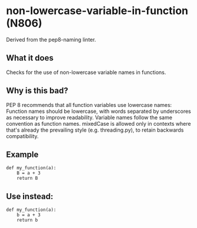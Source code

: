 # non-lowercase-variable-in-function (N806)
Derived from the pep8-naming linter.
## What it does
Checks for the use of non-lowercase variable names in functions.
## Why is this bad?
PEP 8 recommends that all function variables use lowercase names:
Function names should be lowercase, with words separated by underscores as necessary to
improve readability. Variable names follow the same convention as function names. mixedCase
is allowed only in contexts where that's already the prevailing style (e.g. threading.py),
to retain backwards compatibility.
## Example
```
def my_function(a):
    B = a + 3
    return B
```
## Use instead:
```
def my_function(a):
    b = a + 3
    return b
```